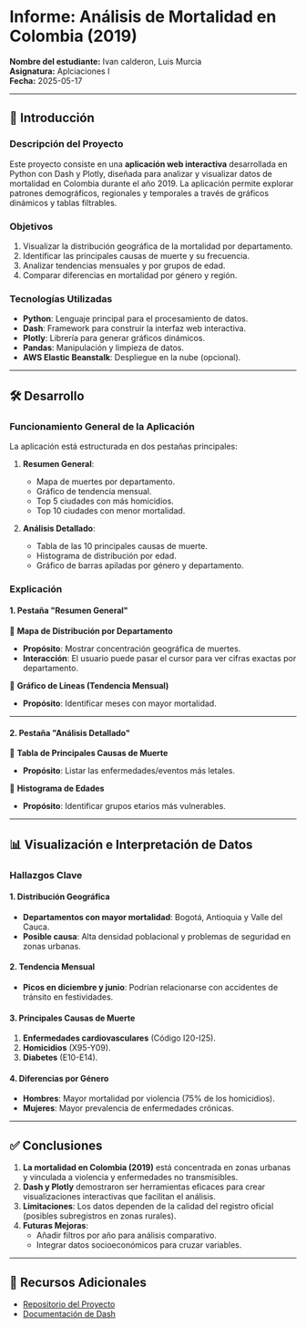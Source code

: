 # **Informe: Análisis de Mortalidad en Colombia (2019)**  

**Nombre del estudiante:** Ivan calderon, Luis Murcia  
**Asignatura:** Aplciaciones I  
**Fecha:** 2025-05-17  

---

## **📌 Introducción**  

### **Descripción del Proyecto**  
Este proyecto consiste en una **aplicación web interactiva** desarrollada en Python con Dash y Plotly, diseñada para analizar y visualizar datos de mortalidad en Colombia durante el año 2019. La aplicación permite explorar patrones demográficos, regionales y temporales a través de gráficos dinámicos y tablas filtrables.  

### **Objetivos**  
1. Visualizar la distribución geográfica de la mortalidad por departamento.  
2. Identificar las principales causas de muerte y su frecuencia.  
3. Analizar tendencias mensuales y por grupos de edad.  
4. Comparar diferencias en mortalidad por género y región.  

### **Tecnologías Utilizadas**  
- **Python**: Lenguaje principal para el procesamiento de datos.  
- **Dash**: Framework para construir la interfaz web interactiva.  
- **Plotly**: Librería para generar gráficos dinámicos.  
- **Pandas**: Manipulación y limpieza de datos.  
- **AWS Elastic Beanstalk**: Despliegue en la nube (opcional).  

---

## **🛠 Desarrollo**  

### **Funcionamiento General de la Aplicación**  
La aplicación está estructurada en dos pestañas principales:  

1. **Resumen General**:  
   - Mapa de muertes por departamento.  
   - Gráfico de tendencia mensual.  
   - Top 5 ciudades con más homicidios.  
   - Top 10 ciudades con menor mortalidad.  

2. **Análisis Detallado**:  
   - Tabla de las 10 principales causas de muerte.  
   - Histograma de distribución por edad.  
   - Gráfico de barras apiladas por género y departamento.  

### **Explicación**  

#### **1. Pestaña "Resumen General"**  
📌 **Mapa de Distribución por Departamento**  
- **Propósito**: Mostrar concentración geográfica de muertes.  
- **Interacción**: El usuario puede pasar el cursor para ver cifras exactas por departamento.  

📌 **Gráfico de Líneas (Tendencia Mensual)**  
- **Propósito**: Identificar meses con mayor mortalidad.  

---

#### **2. Pestaña "Análisis Detallado"**  
📌 **Tabla de Principales Causas de Muerte**  
- **Propósito**: Listar las enfermedades/eventos más letales.  

📌 **Histograma de Edades**  
- **Propósito**: Identificar grupos etarios más vulnerables.  

---

## **📊 Visualización e Interpretación de Datos**  

### **Hallazgos Clave**  

#### **1. Distribución Geográfica**  
- **Departamentos con mayor mortalidad**: Bogotá, Antioquia y Valle del Cauca.  
- **Posible causa**: Alta densidad poblacional y problemas de seguridad en zonas urbanas.  

#### **2. Tendencia Mensual**  
- **Picos en diciembre y junio**: Podrían relacionarse con accidentes de tránsito en festividades.  

#### **3. Principales Causas de Muerte**  
1. **Enfermedades cardiovasculares** (Código I20-I25).  
2. **Homicidios** (X95-Y09).  
3. **Diabetes** (E10-E14).  

#### **4. Diferencias por Género**  
- **Hombres**: Mayor mortalidad por violencia (75% de los homicidios).  
- **Mujeres**: Mayor prevalencia de enfermedades crónicas.  

---

## **✅ Conclusiones**  

1. **La mortalidad en Colombia (2019)** está concentrada en zonas urbanas y vinculada a violencia y enfermedades no transmisibles.  
2. **Dash y Plotly** demostraron ser herramientas eficaces para crear visualizaciones interactivas que facilitan el análisis.  
3. **Limitaciones**: Los datos dependen de la calidad del registro oficial (posibles subregistros en zonas rurales).  
4. **Futuras Mejoras**:  
   - Añadir filtros por año para análisis comparativo.  
   - Integrar datos socioeconómicos para cruzar variables.  

---

## **🔗 Recursos Adicionales**  
- [Repositorio del Proyecto](https://github.com/gityamil/mortalidad-colombia)  
- [Documentación de Dash](https://dash.plotly.com/)  

